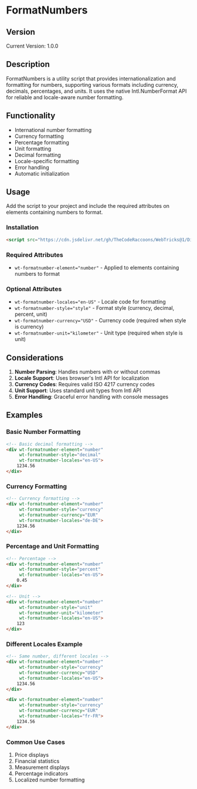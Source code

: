 # FormatNumbers

## Version
Current Version: 1.0.0

## Description
FormatNumbers is a utility script that provides internationalization and formatting for numbers, supporting various formats including currency, decimals, percentages, and units. It uses the native Intl.NumberFormat API for reliable and locale-aware number formatting.

## Functionality
- International number formatting
- Currency formatting
- Percentage formatting
- Unit formatting
- Decimal formatting
- Locale-specific formatting
- Error handling
- Automatic initialization

## Usage
Add the script to your project and include the required attributes on elements containing numbers to format.

### Installation
```html
<script src="https://cdn.jsdelivr.net/gh/TheCodeRaccoons/WebTricks@1/Dist/Functional/FormatNumbers.min.js"></script>
```

### Required Attributes
- `wt-formatnumber-element="number"` - Applied to elements containing numbers to format

### Optional Attributes
- `wt-formatnumber-locales="en-US"` - Locale code for formatting
- `wt-formatnumber-style="style"` - Format style (currency, decimal, percent, unit)
- `wt-formatnumber-currency="USD"` - Currency code (required when style is currency)
- `wt-formatnumber-unit="kilometer"` - Unit type (required when style is unit)

## Considerations
1. **Number Parsing**: Handles numbers with or without commas
2. **Locale Support**: Uses browser's Intl API for localization
3. **Currency Codes**: Requires valid ISO 4217 currency codes
4. **Unit Support**: Uses standard unit types from Intl API
5. **Error Handling**: Graceful error handling with console messages

## Examples

### Basic Number Formatting
```html
<!-- Basic decimal formatting -->
<div wt-formatnumber-element="number" 
     wt-formatnumber-style="decimal"
     wt-formatnumber-locales="en-US">
    1234.56
</div>
```

### Currency Formatting
```html
<!-- Currency formatting -->
<div wt-formatnumber-element="number"
     wt-formatnumber-style="currency"
     wt-formatnumber-currency="EUR"
     wt-formatnumber-locales="de-DE">
    1234.56
</div>
```

### Percentage and Unit Formatting
```html
<!-- Percentage -->
<div wt-formatnumber-element="number"
     wt-formatnumber-style="percent"
     wt-formatnumber-locales="en-US">
    0.45
</div>

<!-- Unit -->
<div wt-formatnumber-element="number"
     wt-formatnumber-style="unit"
     wt-formatnumber-unit="kilometer"
     wt-formatnumber-locales="en-US">
    123
</div>
```

### Different Locales Example
```html
<!-- Same number, different locales -->
<div wt-formatnumber-element="number"
     wt-formatnumber-style="currency"
     wt-formatnumber-currency="USD"
     wt-formatnumber-locales="en-US">
    1234.56
</div>

<div wt-formatnumber-element="number"
     wt-formatnumber-style="currency"
     wt-formatnumber-currency="EUR"
     wt-formatnumber-locales="fr-FR">
    1234.56
</div>
```

### Common Use Cases
1. Price displays
2. Financial statistics
3. Measurement displays
4. Percentage indicators
5. Localized number formatting